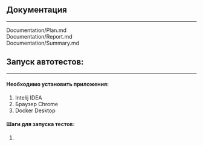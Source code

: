## Документация
______________________________
Documentation/Plan.md  
Documentation/Report.md  
Documentation/Summary.md  

## Запуск автотестов:
______________________________
#### Необходимо установить приложения:
1. Intelij IDEA
2. Браузер Chrome
3. Docker Desktop

#### Шаги для запуска тестов:
1. 